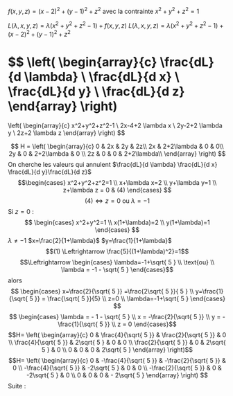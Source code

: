 $f(x,y,z)=(x-2)^2 + (y-1)^2+z^2$
avec la contrainte $x^2+y^2+z^2=1$

$L(\lambda, x, y, z) = \lambda(x^2 + y^2 + z^2 -1) + f(x,y,z)$
$L(\lambda, x, y, z) = \lambda(x^2 + y^2 + z^2 -1) + (x-2)^2 + (y-1)^2+z^2$

$$
\left( 
\begin{array}{c}
\frac{dL}{d \lambda} \\
\frac{dL}{d x} \\
\frac{dL}{d y} \\ 
\frac{dL}{d z} \end{array} \right)
=
\left( 
\begin{array}{c}
x^2+y^2+z^2-1 \\
2x-4+2 \lambda x \\
2y-2+2 \lambda y \\ 
2z+2 \lambda z
\end{array}
\right)
$$

$$
H = 
\left( 
\begin{array}{c}
 0 & 2x & 2y & 2z\\
	 2x & 2+2\lambda & 0 & 0\\
 2y & 0 & 2+2\lambda & 0 \\
2z & 0 & 0 & 2+2\lambda\\
\end{array}
\right)
$$
On cherche les valeurs qui annulent $\frac{dL}{d \lambda} \frac{dL}{d x} \frac{dL}{d y}\frac{dL}{d z}$
$$\begin{cases}
x^2+y^2+z^2=1 \\
x+\lambda x=2 \\
y+\lambda y=1 \\
z+\lambda z = 0  & (4)
\end{cases}
$$
$$
(4)\Leftrightarrow z=0 \text{ ou } \lambda =-1
$$
Si $z=0$ :
$$
\begin{cases}
x^2+y^2=1 \\
x(1+\lambda)=2 \\
y(1+\lambda)=1
\end{cases}
$$
$\lambda \neq -1$
$x=\frac{2}{1+\lambda}$
$y=\frac{1}{1+\lambda}$
$$(1) \Leftrightarrow \frac{5}{(1+\lambda)^2}=1$$
$$\Leftrightarrow 
\begin{cases}
\lambda=-1+\sqrt{ 5 } \\
\text{ou} \\
\lambda = -1 - \sqrt{  5 }
\end{cases}$$
alors
$$
\begin{cases}
x=\frac{2}{\sqrt{ 5 }} =\frac{2\sqrt{ 5 }}{ 5 } \\
y=\frac{1}{\sqrt{ 5 }} = \frac{\sqrt{ 5 }}{5} \\
z=0 \\
\lambda=-1+\sqrt{ 5 }
\end{cases}
$$
$$
\begin{cases}
\lambda = - 1 - \sqrt{ 5 } \\
x = -\frac{2}{\sqrt{ 5 }} \\
y = -\frac{1}{\sqrt{ 5 }} \\
z = 0
\end{cases}$$
$$H=
\left(
\begin{array}{c}
0 & \frac{4}{\sqrt{ 5 }} & \frac{2}{\sqrt{ 5 }}  & 0 \\
\frac{4}{\sqrt{ 5 }} & 2\sqrt{ 5 } & 0 & 0 \\
\frac{2}{\sqrt{ 5 }} & 0 & 2\sqrt{ 5 } & 0 \\
0 & 0 & 0 & 2\sqrt{ 5 } 
\end{array}
\right)$$
$$H=
\left(
\begin{array}{c}
0 & -\frac{4}{\sqrt{ 5 }} & -\frac{2}{\sqrt{ 5 }}  & 0 \\
-\frac{4}{\sqrt{ 5 }} & -2\sqrt{ 5 } & 0 & 0 \\
-\frac{2}{\sqrt{ 5 }} & 0 & -2\sqrt{ 5 } & 0 \\
0 & 0 & 0 & - 2\sqrt{ 5 } 
\end{array}
\right)
$$
Suite : 